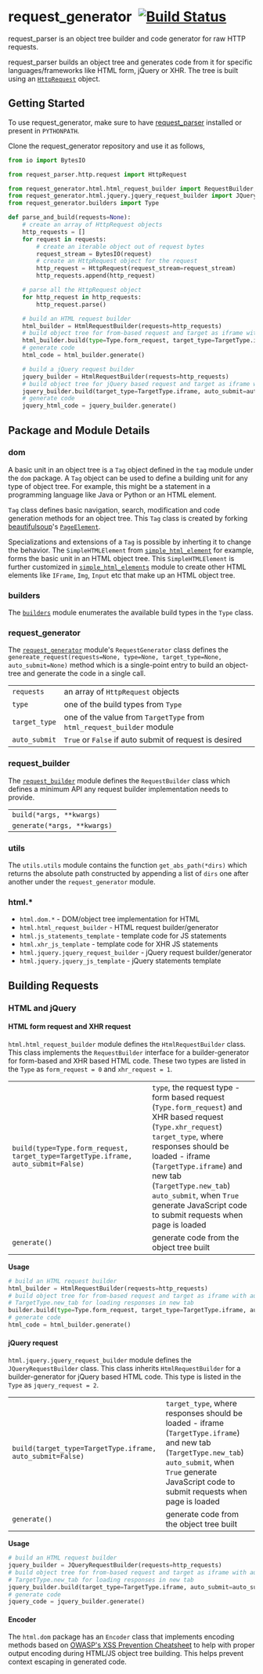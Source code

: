 # request_generator&nbsp;&nbsp;[![Build Status](https://travis-ci.org/wrvenkat/request_generator.svg?branch=python3)](https://travis-ci.org/wrvenkat/request_generator)
request_parser is an object tree builder and code generator for raw HTTP requests.  

request_parser builds an object tree and generates code from it for specific languages/frameworks like HTML form, jQuery or XHR. The tree is built using an [`HttpRequest`](https://github.com/wrvenkat/request_parser) object.

## Getting Started
To use request_generator, make sure to have [request_parser](https://github.com/wrvenkat/request_parser) installed or present in `PYTHONPATH`.

Clone the request_generator repository and use it as follows,  
```python
from io import BytesIO

from request_parser.http.request import HttpRequest

from request_generator.html.html_request_builder import RequestBuilder, TargetType
from request_generator.html.jquery.jquery_request_builder import JQueryRequestBuilder
from request_generator.builders import Type

def parse_and_build(requests=None):
    # create an array of HttpRequest objects
    http_requests = []
    for request in requests:
        # create an iterable object out of request bytes
        request_stream = BytesIO(request)
        # create an HttpRequest object for the request
        http_request = HttpRequest(request_stream=request_stream)
        http_requests.append(http_request)

    # parse all the HttpRequest object
    for http_request in http_requests:
        http_request.parse()

    # build an HTML request builder
    html_builder = HtmlRequestBuilder(requests=http_requests)
    # build object tree for from-based request and target as iframe with auto submit to true
    html_builder.build(type=Type.form_request, target_type=TargetType.iframe, auto_submit=auto_submit)
    # generate code
    html_code = html_builder.generate()

    # build a jQuery request builder
    jquery_builder = HtmlRequestBuilder(requests=http_requests)
    # build object tree for jQuery based request and target as iframe with auto submit to true
    jquery_builder.build(target_type=TargetType.iframe, auto_submit=auto_submit)
    # generate code
    jquery_html_code = jquery_builder.generate()
```

## Package and Module Details
### dom
A basic unit in an object tree is a `Tag` object defined in the `tag` module under the `dom` package. A `Tag` object can be used to define a building unit for any type of object tree. For example, this might be a statement in a programming language like Java or Python or an HTML element.  

`Tag` class defines basic navigation, search, modification and code generation methods for an object tree. This `Tag` class is created by forking [beautifulsoup](https://www.crummy.com/software/BeautifulSoup/bs4/doc/)'s [`PageElement`](https://bazaar.launchpad.net/~leonardr/beautifulsoup/bs4/view/head:/bs4/element.py).

Specializations and extensions of a `Tag` is possible by inherting it to change the behavior. The `SimpleHTMLElement` from [`simple_html_element`](https://github.com/wrvenkat/request_generator/blob/master/request_generator/html/dom/simple_html_element.py) for example, forms the basic unit in an HTML object tree. This `SimpleHTMLElement` is further customized in [`simple_html_elements`](https://github.com/wrvenkat/request_generator/blob/master/request_generator/html/dom/simple_html_elements.py) module to create other HTML elements like `IFrame`, `Img`, `Input` etc that make up an HTML object tree.

### builders
The [`builders`](https://github.com/wrvenkat/request_generator/blob/master/request_generator/builders.py) module enumerates the available build types in the `Type` class.

### request_generator
The [`request_generator`](https://github.com/wrvenkat/request_generator/blob/master/request_generator/request_generator.py) module's `RequestGenerator` class defines the `genereate_request(requests=None, type=None, target_type=None, auto_submit=None)` method which is a single-point entry to build an object-tree and generate the code in a single call.  

|     |             |
| ------------- |-------------
|`requests`     | an array of `HttpRequest` objects
|`type`         | one of the build types from `Type`
|`target_type`  | one of the value from `TargetType` from `html_request_builder` module
|`auto_submit`  | `True` or `False` if auto submit of request is desired

### request_builder
The [`request_builder`](https://github.com/wrvenkat/request_generator/blob/master/request_generator/request_builder.py) module defines the `RequestBuilder` class which defines a minimum API any request builder implementation needs to provide.  

|     |
| ------------- |
|`build(*args, **kwargs)`
|`generate(*args, **kwargs)`

### utils
The `utils.utils` module contains the function `get_abs_path(*dirs)` which returns the absolute path constructed by appending a list of `dirs` one after another under the `request_generator` module.

### html.*
* `html.dom.*` - DOM/object tree implementation for HTML
* `html.html_request_builder` - HTML request builder/generator
* `html.js_statements_template` - template code for JS statements
* `html.xhr_js_template` - template code for XHR JS statements
* `html.jquery.jquery_request_builder` - jQuery request builder/generator
* `html.jquery.jquery_js_template` - jQuery statements template

## Building Requests
### HTML and jQuery
#### HTML form request and XHR request
`html.html_request_builder` module defines the `HtmlRequestBuilder` class. This class implements the `RequestBuilder` interface for a builder-generator for form-based and XHR based HTML code. These two types are listed in the `Type` as `form_request = 0` and `xhr_request = 1`.  

|     |             |
| -------------        |-------------
|`build(type=Type.form_request, target_type=TargetType.iframe, auto_submit=False)`             | `type`, the request type - form based request (`Type.form_request`) and XHR based request (`Type.xhr_request`)<br>`target_type`, where responses should be loaded - iframe (`TargetType.iframe`) and new tab (`TargetType.new_tab`)<br>`auto_submit`, when `True` generate JavaScript code to submit requests when page is loaded
|`generate()`      | generate code from the object tree built

**Usage**
```python
# build an HTML request builder
html_builder = HtmlRequestBuilder(requests=http_requests)
# build object tree for from-based request and target as iframe with auto submit to true
# TargetType.new_tab for loading responses in new tab
builder.build(type=Type.form_request, target_type=TargetType.iframe, auto_submit=auto_submit)
# generate code
html_code = html_builder.generate()
```

#### jQuery request
`html.jquery.jquery_request_builder` module defines the `JQueryRequestBuilder` class. This class inherits `HtmlRequestBuilder` for a builder-generator for jQuery based HTML code. This type is listed in the `Type` as `jquery_request = 2`.  

|     |             |
| -------------        |-------------
|`build(target_type=TargetType.iframe, auto_submit=False)`             | `target_type`, where responses should be loaded - iframe (`TargetType.iframe`) and new tab (`TargetType.new_tab`)<br>`auto_submit`, when `True` generate JavaScript code to submit requests when page is loaded
|`generate()`      | generate code from the object tree built

**Usage**
```python
# build an HTML request builder
jquery_builder = JQueryRequestBuilder(requests=http_requests)
# build object tree for from-based request and target as iframe with auto submit to true
# TargetType.new_tab for loading responses in new tab
jquery_builder.build(target_type=TargetType.iframe, auto_submit=auto_submit)
# generate code
jquery_code = jquery_builder.generate()
```

#### Encoder
The `html.dom` package has an `Encoder` class that implements encoding methods based on [OWASP's XSS Prevention Cheatsheet](https://github.com/OWASP/CheatSheetSeries/blob/master/cheatsheets/Cross_Site_Scripting_Prevention_Cheat_Sheet.md) to help with proper output encoding during HTML/JS object tree building. This helps prevent context escaping in generated code.